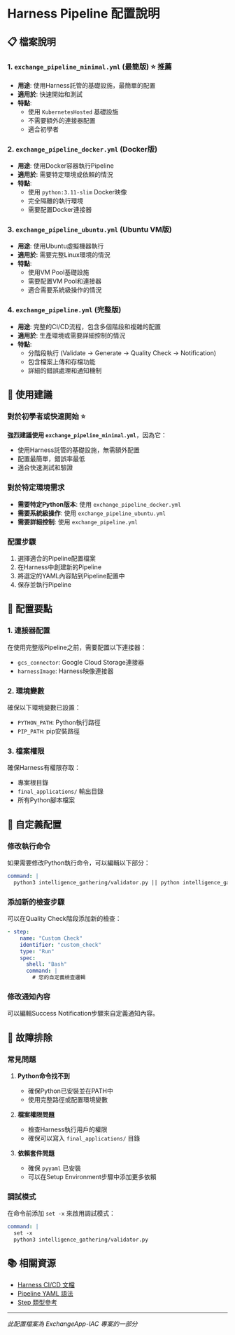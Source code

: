 # Harness Pipeline 配置說明

## 📋 檔案說明

### 1. `exchange_pipeline_minimal.yml` (最簡版) ⭐ **推薦**
- **用途**: 使用Harness託管的基礎設施，最簡單的配置
- **適用於**: 快速開始和測試
- **特點**:
  - 使用 `KubernetesHosted` 基礎設施
  - 不需要額外的連接器配置
  - 適合初學者

### 2. `exchange_pipeline_docker.yml` (Docker版)
- **用途**: 使用Docker容器執行Pipeline
- **適用於**: 需要特定環境或依賴的情況
- **特點**:
  - 使用 `python:3.11-slim` Docker映像
  - 完全隔離的執行環境
  - 需要配置Docker連接器

### 3. `exchange_pipeline_ubuntu.yml` (Ubuntu VM版)
- **用途**: 使用Ubuntu虛擬機器執行
- **適用於**: 需要完整Linux環境的情況
- **特點**:
  - 使用VM Pool基礎設施
  - 需要配置VM Pool和連接器
  - 適合需要系統級操作的情況

### 4. `exchange_pipeline.yml` (完整版)
- **用途**: 完整的CI/CD流程，包含多個階段和複雜的配置
- **適用於**: 生產環境或需要詳細控制的情況
- **特點**: 
  - 分階段執行 (Validate → Generate → Quality Check → Notification)
  - 包含檔案上傳和存檔功能
  - 詳細的錯誤處理和通知機制

## 🚀 使用建議

### 對於初學者或快速開始 ⭐
**強烈建議使用 `exchange_pipeline_minimal.yml`**，因為它：
- 使用Harness託管的基礎設施，無需額外配置
- 配置最簡單，錯誤率最低
- 適合快速測試和驗證

### 對於特定環境需求
- **需要特定Python版本**: 使用 `exchange_pipeline_docker.yml`
- **需要系統級操作**: 使用 `exchange_pipeline_ubuntu.yml`
- **需要詳細控制**: 使用 `exchange_pipeline.yml`

### 配置步驟
1. 選擇適合的Pipeline配置檔案
2. 在Harness中創建新的Pipeline
3. 將選定的YAML內容貼到Pipeline配置中
4. 保存並執行Pipeline

## 🔧 配置要點

### 1. 連接器配置
在使用完整版Pipeline之前，需要配置以下連接器：
- `gcs_connector`: Google Cloud Storage連接器
- `harnessImage`: Harness映像連接器

### 2. 環境變數
確保以下環境變數已設置：
- `PYTHON_PATH`: Python執行路徑
- `PIP_PATH`: pip安裝路徑

### 3. 檔案權限
確保Harness有權限存取：
- 專案根目錄
- `final_applications/` 輸出目錄
- 所有Python腳本檔案

## 📝 自定義配置

### 修改執行命令
如果需要修改Python執行命令，可以編輯以下部分：
```yaml
command: |
  python3 intelligence_gathering/validator.py || python intelligence_gathering/validator.py
```

### 添加新的檢查步驟
可以在Quality Check階段添加新的檢查：
```yaml
- step:
    name: "Custom Check"
    identifier: "custom_check"
    type: "Run"
    spec:
      shell: "Bash"
      command: |
        # 您的自定義檢查邏輯
```

### 修改通知內容
可以編輯Success Notification步驟來自定義通知內容。

## 🐛 故障排除

### 常見問題

1. **Python命令找不到**
   - 確保Python已安裝並在PATH中
   - 使用完整路徑或配置環境變數

2. **檔案權限問題**
   - 檢查Harness執行用戶的權限
   - 確保可以寫入 `final_applications/` 目錄

3. **依賴套件問題**
   - 確保 `pyyaml` 已安裝
   - 可以在Setup Environment步驟中添加更多依賴

### 調試模式
在命令前添加 `set -x` 來啟用調試模式：
```yaml
command: |
  set -x
  python3 intelligence_gathering/validator.py
```

## 📚 相關資源

- [Harness CI/CD 文檔](https://docs.harness.io/category/ci)
- [Pipeline YAML 語法](https://docs.harness.io/article/3cx9u2p7as-pipeline-yaml-reference)
- [Step 類型參考](https://docs.harness.io/article/3cx9u2p7as-pipeline-yaml-reference#steps)

---

*此配置檔案為 ExchangeApp-IAC 專案的一部分*
